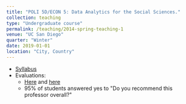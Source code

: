 ```yaml
---
title: "POLI 5D/ECON 5: Data Analytics for the Social Sciences."
collection: teaching
type: "Undergraduate course"
permalink: /teaching/2014-spring-teaching-1
venue: "UC San Diego"
quarter: "Winter"
date: 2019-01-01
location: "City, Country"
---
```


* [Syllabus](/files/winter_syllabus.pdf)
* Evaluations:
  * [Here](/files/Oklobdzija_Stan_CAPE_-_ECON_5_-_Data_Analytics_Social_Sciences_[A01]_(Oklobdzija_Stan)_-_WI19A.pdf) and [here](/files/Oklobdzija_Stan_CAPE_-_POLI_5D_-_Data_Analytics_Social_Sciences_[A01]_(Oklobdzija_Stan)_-_WI19A.pdf)
  * 95% of students answered yes to "Do you recommend this professor overall?"

